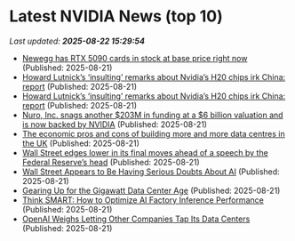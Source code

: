# Latest NVIDIA News (top 10)
_Last updated: **2025-08-22 15:29:54**_

- [Newegg has RTX 5090 cards in stock at base price right now](https://www.pcworld.com/article/2885480/newegg-has-rtx-5090-cards-in-stock-at-base-price-right-now.html) (Published: 2025-08-21)
- [Howard Lutnick’s ‘insulting’ remarks about Nvidia’s H20 chips irk China: report](https://nypost.com/2025/08/21/business/howard-lutnicks-insulting-remarks-about-nvidias-h20-chips-irk-china-report/?utm_source=yahoo&amp;utm_campaign=nypost&amp;utm_medium=referral) (Published: 2025-08-21)
- [Howard Lutnick’s ‘insulting’ remarks about Nvidia’s H20 chips irk China: report](https://nypost.com/2025/08/21/business/howard-lutnicks-insulting-remarks-about-nvidias-h20-chips-irk-china-report/) (Published: 2025-08-21)
- [Nuro, Inc. snags another $203M in funding at a $6 billion valuation and is now backed by NVIDIA](http://electrek.co/2025/08/21/nuro-inc-snags-203m-funding-6-billion-valuation-nvidia/) (Published: 2025-08-21)
- [The economic pros and cons of building more and more data centres in the UK](https://theconversation.com/the-economic-pros-and-cons-of-building-more-and-more-data-centres-in-the-uk-263302) (Published: 2025-08-21)
- [Wall Street edges lower in its final moves ahead of a speech by the Federal Reserve’s head](https://www.bostonherald.com/2025/08/21/stock-market-awaits-fed-hints/) (Published: 2025-08-21)
- [Wall Street Appears to Be Having Serious Doubts About AI](https://futurism.com/stock-market-tech-ai-jitters) (Published: 2025-08-21)
- [Gearing Up for the Gigawatt Data Center Age](https://blogs.nvidia.com/blog/networking-matters-more-than-ever/) (Published: 2025-08-21)
- [Think SMART: How to Optimize AI Factory Inference Performance](https://blogs.nvidia.com/?p=84021) (Published: 2025-08-21)
- [OpenAI Weighs Letting Other Companies Tap Its Data Centers](http://www.pymnts.com/artificial-intelligence-2/2025/openai-weighs-letting-other-companies-tap-its-data-centers/) (Published: 2025-08-21)

